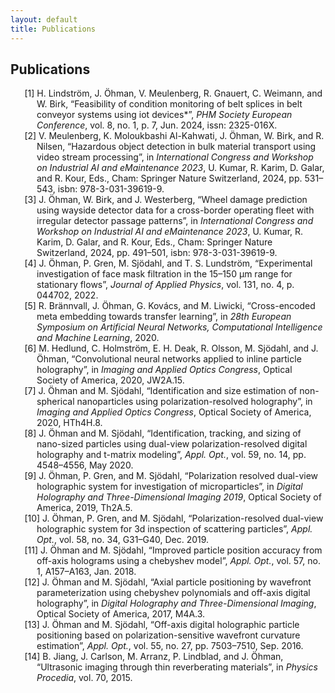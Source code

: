 ```yaml
---
layout: default
title: Publications
---
```


<h2>Publications</h2>

<ul style="list-style: none; padding-left: 0;">
  <li style="padding-left: 3em; text-indent: -1.4em;"> [1] H. Lindström, J. Öhman, V. Meulenberg, R. Gnauert, C. Weimann, and W. Birk, “Feasibility of condition monitoring of belt splices in belt conveyor systems using iot devices*”, <i>PHM Society European Conference</i>, vol. 8, no. 1, p. 7, Jun. 2024, issn: 2325-016X.</li>
    <li style="padding-left: 3em; text-indent: -1.4em;">[2] V. Meulenberg, K. Moloukbashi Al-Kahwati, J. Öhman, W. Birk, and R. Nilsen, “Hazardous object detection in bulk material transport using video stream processing”, in <i>International Congress and Workshop on Industrial AI and eMaintenance 2023</i>, U. Kumar, R. Karim, D. Galar, and R. Kour, Eds., Cham: Springer Nature Switzerland, 2024, pp. 531–543, isbn: 978-3-031-39619-9.</li>
    <li style="padding-left: 3em; text-indent: -1.4em;">[3] J. Öhman, W. Birk, and J. Westerberg, “Wheel damage prediction using wayside detector data for a cross-border operating fleet with irregular detector passage patterns”, in <i>International Congress and Workshop on Industrial AI and eMaintenance 2023</i>, U. Kumar, R. Karim, D. Galar, and R. Kour, Eds., Cham: Springer Nature Switzerland, 2024, pp. 491–501, isbn: 978-3-031-39619-9.</li>
    <li style="padding-left: 3em; text-indent: -1.4em;">[4] J. Öhman, P. Gren, M. Sjödahl, and T. S. Lundström, “Experimental investigation of face mask filtration in the 15–150 μm range for stationary flows”, <i>Journal of Applied Physics</i>, vol. 131, no. 4, p. 044702, 2022.</li>
    <li style="padding-left: 3em; text-indent: -1.4em;">[5] R. Brännvall, J. Öhman, G. Kovács, and M. Liwicki, “Cross-encoded meta embedding towards transfer learning”, in <i>28th European Symposium on Artificial Neural Networks, Computational Intelligence and Machine Learning</i>, 2020.</li>
    <li style="padding-left: 3em; text-indent: -1.4em;">[6] M. Hedlund, C. Holmström, E. H. Deak, R. Olsson, M. Sjödahl, and J. Öhman, “Convolutional neural networks applied to inline particle holography”, in <i>Imaging and Applied Optics Congress</i>, Optical Society of America, 2020, JW2A.15.</li>
    <li style="padding-left: 3em; text-indent: -1.4em;">[7] J. Öhman and M. Sjödahl, “Identification and size estimation of non-spherical nanoparticles using polarization-resolved holography”, in <i>Imaging and Applied Optics Congress</i>, Optical Society of America, 2020, HTh4H.8.</li>
    <li style="padding-left: 3em; text-indent: -1.4em;">[8] J. Öhman and M. Sjödahl, “Identification, tracking, and sizing of nano-sized particles using dual-view polarization-resolved digital holography and t-matrix modeling”, <i>Appl. Opt.</i>, vol. 59, no. 14, pp. 4548–4556, May 2020.</li>
    <li style="padding-left: 3em; text-indent: -1.4em;">[9] J. Öhman, P. Gren, and M. Sjödahl, “Polarization resolved dual-view holographic system for investigation of microparticles”, in <i>Digital Holography and Three-Dimensional Imaging 2019</i>, Optical Society of America, 2019, Th2A.5.</li>
    <li style="padding-left: 3em; text-indent: -1.4em;">[10] J. Öhman, P. Gren, and M. Sjödahl, “Polarization-resolved dual-view holographic system for 3d inspection of scattering particles”, <i>Appl. Opt.</i>, vol. 58, no. 34, G31–G40, Dec. 2019.</li>
    <li style="padding-left: 3em; text-indent: -1.4em;">[11] J. Öhman and M. Sjödahl, “Improved particle position accuracy from off-axis holograms using a chebyshev model”, <i>Appl. Opt.</i>, vol. 57, no. 1, A157–A163, Jan. 2018.</li>
    <li style="padding-left: 3em; text-indent: -1.4em;">[12] J. Öhman and M. Sjödahl, “Axial particle positioning by wavefront parameterization using chebyshev polynomials and off-axis digital holography”, in <i>Digital Holography and Three-Dimensional Imaging</i>, Optical Society of America, 2017, M4A.3.</li>
    <li style="padding-left: 3em; text-indent: -1.4em;">[13] J. Öhman and M. Sjödahl, “Off-axis digital holographic particle positioning based on polarization-sensitive wavefront curvature estimation”, <i>Appl. Opt.</i>, vol. 55, no. 27, pp. 7503–7510, Sep. 2016.</li>
    <li style="padding-left: 3em; text-indent: -1.4em;">[14] B. Jiang, J. Carlson, M. Arranz, P. Lindblad, and J. Öhman, “Ultrasonic imaging through thin reverberating materials”, in <i>Physics Procedia</i>, vol. 70, 2015.</li>
</ul>
